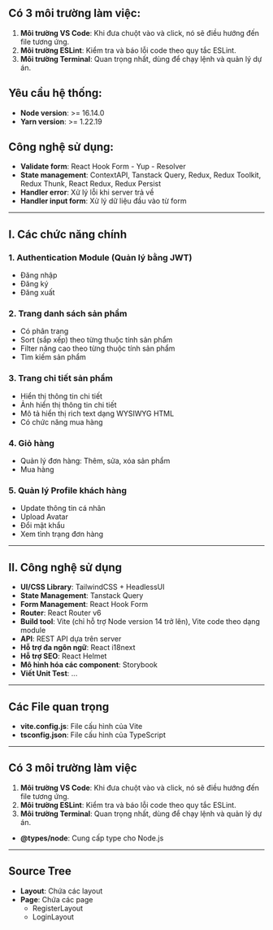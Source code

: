 ## Có 3 môi trường làm việc:

1. **Môi trường VS Code**: Khi đưa chuột vào và click, nó sẽ điều hướng đến file tương ứng.
2. **Môi trường ESLint**: Kiểm tra và báo lỗi code theo quy tắc ESLint.
3. **Môi trường Terminal**: Quan trọng nhất, dùng để chạy lệnh và quản lý dự án.

## Yêu cầu hệ thống:

- **Node version**: >= 16.14.0
- **Yarn version**: >= 1.22.19

## Công nghệ sử dụng:

- **Validate form**: React Hook Form - Yup - Resolver
- **State management**: ContextAPI, Tanstack Query, Redux, Redux Toolkit, Redux Thunk, React Redux, Redux Persist
- **Handler error**: Xử lý lỗi khi server trả về
- **Handler input form**: Xử lý dữ liệu đầu vào từ form

---

## I. Các chức năng chính

### 1. Authentication Module (Quản lý bằng JWT)

- Đăng nhập
- Đăng ký
- Đăng xuất

### 2. Trang danh sách sản phẩm

- Có phân trang
- Sort (sắp xếp) theo từng thuộc tính sản phẩm
- Filter nâng cao theo từng thuộc tính sản phẩm
- Tìm kiếm sản phẩm

### 3. Trang chi tiết sản phẩm

- Hiển thị thông tin chi tiết
- Ảnh hiển thị thông tin chi tiết
- Mô tả hiển thị rich text dạng WYSIWYG HTML
- Có chức năng mua hàng

### 4. Giỏ hàng

- Quản lý đơn hàng: Thêm, sửa, xóa sản phẩm
- Mua hàng

### 5. Quản lý Profile khách hàng

- Update thông tin cá nhân
- Upload Avatar
- Đổi mật khẩu
- Xem tình trạng đơn hàng

---

## II. Công nghệ sử dụng

- **UI/CSS Library**: TailwindCSS + HeadlessUI
- **State Management**: Tanstack Query
- **Form Management**: React Hook Form
- **Router**: React Router v6
- **Build tool**: Vite (chỉ hỗ trợ Node version 14 trở lên), Vite code theo dạng module
- **API**: REST API dựa trên server
- **Hỗ trợ đa ngôn ngữ**: React i18next
- **Hỗ trợ SEO**: React Helmet
- **Mô hình hóa các component**: Storybook
- **Viết Unit Test**: ...

---

## Các File quan trọng

- **vite.config.js**: File cấu hình của Vite
- **tsconfig.json**: File cấu hình của TypeScript

---

## Có 3 môi trường làm việc

1. **Môi trường VS Code**: Khi đưa chuột vào và click, nó sẽ điều hướng đến file tương ứng.
2. **Môi trường ESLint**: Kiểm tra và báo lỗi code theo quy tắc ESLint.
3. **Môi trường Terminal**: Quan trọng nhất, dùng để chạy lệnh và quản lý dự án.

- **@types/node**: Cung cấp type cho Node.js

---

## Source Tree

- **Layout**: Chứa các layout
- **Page**: Chứa các page
  - RegisterLayout
  - LoginLayout
